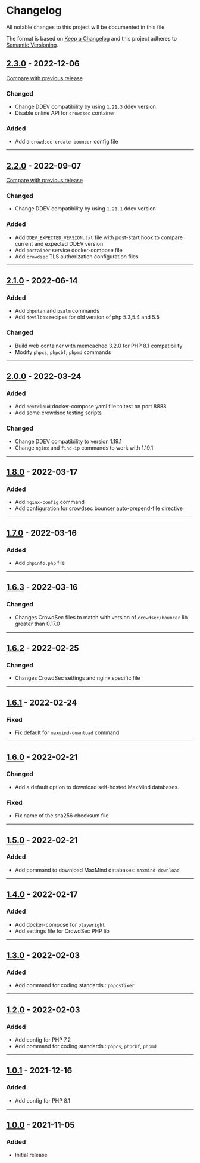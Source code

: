 # Changelog
All notable changes to this project will be documented in this file.

The format is based on [Keep a Changelog](http://keepachangelog.com/en/)
and this project adheres to [Semantic Versioning](http://semver.org/spec/v2.0.0.html).


## [2.3.0](https://github.com/julienloizelet/ddev-php/releases/tag/v2.3.0)  - 2022-12-06
[Compare with previous release](https://github.com/julienloizelet/ddev-php/compare/v2.2.0...v2.3.0)
### Changed
- Change DDEV compatibility by using `1.21.3` ddev version
- Disable online API for `crowdsec` container

### Added
- Add a `crowdsec-create-bouncer` config file

---

## [2.2.0](https://github.com/julienloizelet/ddev-php/releases/tag/v2.2.0) - 2022-09-07
[Compare with previous release](https://github.com/julienloizelet/ddev-php/compare/v2.1.0...v2.2.0)
### Changed
- Change DDEV compatibility by using `1.21.1` ddev version

### Added
- Add `DDEV_EXPECTED_VERSION.txt` file with post-start hook to compare current and expected DDEV version
- Add `portainer` service docker-compose file
- Add `crowdsec` TLS authorization configuration files
---
## [2.1.0](https://github.com/julienloizelet/ddev-php/releases/tag/v2.1.0) - 2022-06-14

### Added
- Add `phpstan` and `psalm` commands
- Add `devilbox` recipes for old version of php 5.3,5.4 and 5.5

### Changed
- Build web container with memcached 3.2.0 for PHP 8.1 compatibility
- Modify `phpcs`, `phpcbf`, `phpmd` commands
---
## [2.0.0](https://github.com/julienloizelet/ddev-php/releases/tag/v2.0.0) - 2022-03-24

### Added
- Add `nextcloud` docker-compose yaml file to test on port 8888
- Add some crowdsec testing scripts

### Changed
- Change DDEV compatibility to version 1.19.1
- Change `nginx` and `find-ip` commands to work with 1.19.1
---
## [1.8.0](https://github.com/julienloizelet/ddev-php/releases/tag/v1.8.0) - 2022-03-17

### Added
- Add `nginx-config` command
- Add configuration for crowdsec bouncer auto-prepend-file directive
---
## [1.7.0](https://github.com/julienloizelet/ddev-php/releases/tag/v1.7.0) - 2022-03-16

### Added
- Add `phpinfo.php` file
---
## [1.6.3](https://github.com/julienloizelet/ddev-php/releases/tag/v1.6.3) - 2022-03-16

### Changed
- Changes CrowdSec files to match with version of `crowdsec/bouncer` lib greater than 0.17.0
---
## [1.6.2](https://github.com/julienloizelet/ddev-php/releases/tag/v1.6.2) - 2022-02-25

### Changed
- Changes CrowdSec settings and nginx specific file

---
## [1.6.1](https://github.com/julienloizelet/ddev-php/releases/tag/v1.6.1) - 2022-02-24

### Fixed
- Fix default for `maxmind-download` command
---
## [1.6.0](https://github.com/julienloizelet/ddev-php/releases/tag/v1.6.0) - 2022-02-21

### Changed
- Add a default option to download self-hosted MaxMind databases.

### Fixed
- Fix name of the sha256 checksum file
---
## [1.5.0](https://github.com/julienloizelet/ddev-php/releases/tag/v1.5.0) - 2022-02-21

### Added
- Add command to download MaxMind databases: `maxmind-download`
---
## [1.4.0](https://github.com/julienloizelet/ddev-php/releases/tag/v1.4.0) - 2022-02-17

### Added
- Add docker-compose for `playwright`
- Add settings file for CrowdSec PHP lib

---
## [1.3.0](https://github.com/julienloizelet/ddev-php/releases/tag/v1.3.0) - 2022-02-03

### Added
- Add command for coding standards : `phpcsfixer`
---
## [1.2.0](https://github.com/julienloizelet/ddev-php/releases/tag/v1.2.0) - 2022-02-03

### Added
- Add config for PHP 7.2
- Add command for coding standards : `phpcs`, `phpcbf`, `phpmd`

---
## [1.0.1](https://github.com/julienloizelet/ddev-php/releases/tag/v1.0.1) - 2021-12-16

### Added
- Add config for PHP 8.1
---
## [1.0.0](https://github.com/julienloizelet/ddev-php/releases/tag/v1.0.0) - 2021-11-05

### Added
- Initial release
